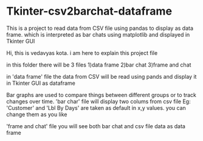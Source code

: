 # Tkinter-csv2barchat-dataframe
This is a project to read data from CSV file using pandas to display as data frame. which is interpreted as bar chats using matplotlib and displayed in Tkinter GUI 


Hi,
this is vedavyas kota. i am here to explain this project file

in this folder there will be 3 files 
1)data frame
2)bar chat
3)frame and chat



in 'data frame' file the data from CSV will be read using pands and display it in Tkinter GUI as dataframe

Bar graphs are used to compare things between different groups or to track changes over time. 
'bar char' file will display two colums from csv file Eg: 'Customer' and 'Lbl By Days' are taken as default in x,y values. you can change them as you like


<a>'frame and chat'<a> file you will see both bar chat and csv file data as data frame



<style>
 a.{
  color:"red";
  }
  
  
  </style>
  
